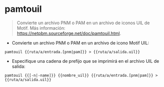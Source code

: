 # pamtouil

> Convierte un archivo PNM o PAM en un archivo de iconos UIL de Motif.
> Más información: <https://netpbm.sourceforge.net/doc/pamtouil.html>.

- Convierte un archivo PNM o PAM en un archivo de icono Motif UIL:

`pamtouil {{ruta/a/entrada.[pnm|pam]}} > {{ruta/a/salida.uil}}`

- Especifique una cadena de prefijo que se imprimirá en el archivo UIL de salida:

`pamtouil {{[-n|-name]}} {{nombre_uil}} {{ruta/a/entrada.[pnm|pam]}} > {{ruta/a/salida.uil}}`

